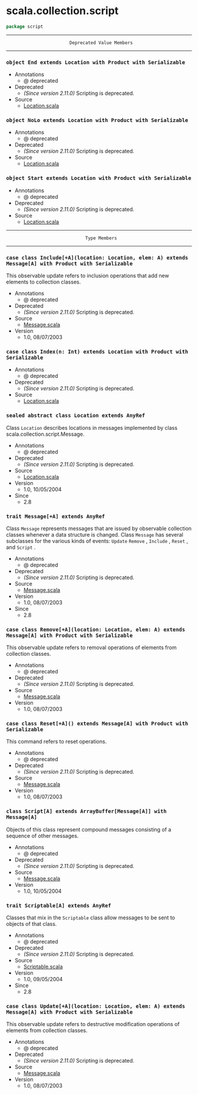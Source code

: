 
#                           scala.collection.script                           #

```scala
package script
```


--------------------------------------------------------------------------------
                            Deprecated Value Members
--------------------------------------------------------------------------------


### `object End extends Location with Product with Serializable`             ###

* Annotations
  * @ deprecated
* Deprecated
  * _(Since version 2.11.0)_ Scripting is deprecated.
* Source
  * [Location.scala](https://github.com/scala/scala/tree/6d09a1ba5f/src/library/scala/collection/script/Location.scala#L1)


### `object NoLo extends Location with Product with Serializable`            ###

* Annotations
  * @ deprecated
* Deprecated
  * _(Since version 2.11.0)_ Scripting is deprecated.
* Source
  * [Location.scala](https://github.com/scala/scala/tree/6d09a1ba5f/src/library/scala/collection/script/Location.scala#L1)


### `object Start extends Location with Product with Serializable`           ###

* Annotations
  * @ deprecated
* Deprecated
  * _(Since version 2.11.0)_ Scripting is deprecated.
* Source
  * [Location.scala](https://github.com/scala/scala/tree/6d09a1ba5f/src/library/scala/collection/script/Location.scala#L1)


--------------------------------------------------------------------------------
                                  Type Members
--------------------------------------------------------------------------------


### `case class Include[+A](location: Location, elem: A) extends Message[A] with Product with Serializable` ###

This observable update refers to inclusion operations that add new elements to
collection classes.

* Annotations
  * @ deprecated
* Deprecated
  * _(Since version 2.11.0)_ Scripting is deprecated.
* Source
  * [Message.scala](https://github.com/scala/scala/tree/6d09a1ba5f/src/library/scala/collection/script/Message.scala#L1)
* Version
  * 1.0, 08/07/2003


### `case class Index(n: Int) extends Location with Product with Serializable` ###

* Annotations
  * @ deprecated
* Deprecated
  * _(Since version 2.11.0)_ Scripting is deprecated.
* Source
  * [Location.scala](https://github.com/scala/scala/tree/6d09a1ba5f/src/library/scala/collection/script/Location.scala#L1)


### `sealed abstract class Location extends AnyRef`                          ###

Class `Location` describes locations in messages implemented by class
scala.collection.script.Message.

* Annotations
  * @ deprecated
* Deprecated
  * _(Since version 2.11.0)_ Scripting is deprecated.
* Source
  * [Location.scala](https://github.com/scala/scala/tree/6d09a1ba5f/src/library/scala/collection/script/Location.scala#L1)
* Version
  * 1.0, 10/05/2004
* Since
  * 2.8


### `trait Message[+A] extends AnyRef`                                       ###

Class `Message` represents messages that are issued by observable collection
classes whenever a data structure is changed. Class `Message` has several
subclasses for the various kinds of events: `Update`  `Remove` , `Include` ,
 `Reset` , and `Script` .

* Annotations
  * @ deprecated
* Deprecated
  * _(Since version 2.11.0)_ Scripting is deprecated.
* Source
  * [Message.scala](https://github.com/scala/scala/tree/6d09a1ba5f/src/library/scala/collection/script/Message.scala#L1)
* Version
  * 1.0, 08/07/2003
* Since
  * 2.8


### `case class Remove[+A](location: Location, elem: A) extends Message[A] with Product with Serializable` ###

This observable update refers to removal operations of elements from collection
classes.

* Annotations
  * @ deprecated
* Deprecated
  * _(Since version 2.11.0)_ Scripting is deprecated.
* Source
  * [Message.scala](https://github.com/scala/scala/tree/6d09a1ba5f/src/library/scala/collection/script/Message.scala#L1)
* Version
  * 1.0, 08/07/2003


### `case class Reset[+A]() extends Message[A] with Product with Serializable` ###

This command refers to reset operations.

* Annotations
  * @ deprecated
* Deprecated
  * _(Since version 2.11.0)_ Scripting is deprecated.
* Source
  * [Message.scala](https://github.com/scala/scala/tree/6d09a1ba5f/src/library/scala/collection/script/Message.scala#L1)
* Version
  * 1.0, 08/07/2003


### `class Script[A] extends ArrayBuffer[Message[A]] with Message[A]`        ###

Objects of this class represent compound messages consisting of a sequence of
other messages.

* Annotations
  * @ deprecated
* Deprecated
  * _(Since version 2.11.0)_ Scripting is deprecated.
* Source
  * [Message.scala](https://github.com/scala/scala/tree/6d09a1ba5f/src/library/scala/collection/script/Message.scala#L1)
* Version
  * 1.0, 10/05/2004


### `trait Scriptable[A] extends AnyRef`                                     ###

Classes that mix in the `Scriptable` class allow messages to be sent to objects
of that class.

* Annotations
  * @ deprecated
* Deprecated
  * _(Since version 2.11.0)_ Scripting is deprecated.
* Source
  * [Scriptable.scala](https://github.com/scala/scala/tree/6d09a1ba5f/src/library/scala/collection/script/Scriptable.scala#L1)
* Version
  * 1.0, 09/05/2004
* Since
  * 2.8


### `case class Update[+A](location: Location, elem: A) extends Message[A] with Product with Serializable` ###

This observable update refers to destructive modification operations of elements
from collection classes.

* Annotations
  * @ deprecated
* Deprecated
  * _(Since version 2.11.0)_ Scripting is deprecated.
* Source
  * [Message.scala](https://github.com/scala/scala/tree/6d09a1ba5f/src/library/scala/collection/script/Message.scala#L1)
* Version
  * 1.0, 08/07/2003

